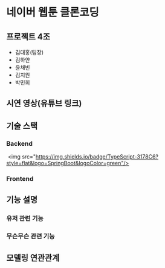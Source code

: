 # 네이버 웹툰 클론코딩 

## 프로젝트 4조
- 김대홍(팀장)
- 김하얀
- 윤채빈
- 김지원
- 박민희

## 시연 영상(유튜브 링크) 

## 기술 스택

### Backend
 <img src="https://img.shields.io/badge/TypeScript-3178C6?style=flat&logo=SpringBoot&logoColor=green"/>


### Frontend


## 기능 설명

### 유저 관련 기능
### 무슨무슨 관련 기능

## 모델링 연관관계
